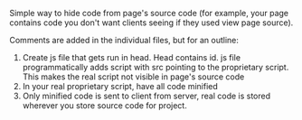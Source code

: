 Simple way to hide code from page's source code (for example, your page contains code you don't want clients seeing if they used view page source).

Comments are added in the individual files, but for an outline:

1. Create js file that gets run in head. Head contains id. js file programmatically adds script with src pointing to the proprietary script. This makes the real script not visible in page's source code
2. In your real proprietary script, have all code minified
3. Only minified code is sent to client from server, real code is stored wherever you store source code for project.
